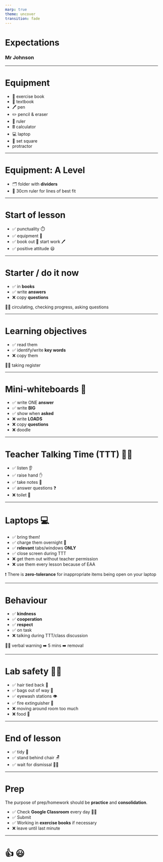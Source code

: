 ```yaml
---
marp: true
theme: uncover
transition: fade
---
```


<!-- class: invert -->

# Expectations

### Mr Johnson

---

# Equipment

- :blue_book: exercise book
- :book: textbook
- :pen: pen
- :pencil2: pencil & eraser
- :straight_ruler: ruler
- 🖩 calculator
- :computer: laptop
- :triangular_ruler: set square
- protractor

---

# Equipment: A Level

- :card_index_dividers: folder with **dividers**
- :straight_ruler: 30cm ruler for lines of best fit

---

# Start of lesson

- :white_check_mark: punctuality :stopwatch:
- :white_check_mark: equipment :pencil:
- :white_check_mark: book out :book: start work :pen:
- :white_check_mark: positive attitude :smiley:

---

# Starter / do it now

- :white_check_mark: in **books**
- :white_check_mark: write **answers**
- :x: copy **questions**

:teacher: circulating, checking progress, asking questions

---

# Learning objectives

- :white_check_mark: read them
- :white_check_mark: identify/write **key words**
- :x: copy them

:teacher: taking register

---

# Mini-whiteboards :memo:

- :white_check_mark: write ONE **answer**
- :white_check_mark: write **BIG**
- :white_check_mark: show when **asked**
- :x: write **LOADS**
- :x: copy **questions**
- :x: doodle

---

# Teacher Talking Time (TTT) :teacher:

- :white_check_mark: listen :ear:
- :white_check_mark: raise hand :hand:
- :white_check_mark: take notes :blue_book:
- :white_check_mark: answer questions :question:
- :x: toilet :toilet:

---

# Laptops :computer:

- :white_check_mark: bring them!
- :white_check_mark: charge them overnight :crescent_moon:
- :white_check_mark: **relevant** tabs/windows **ONLY**
- :white_check_mark: close screen during TTT
- :x: get them out without teacher permission
- :x: use them every lesson because of EAA

:exclamation: There is **zero-tolerance** for inappropriate items being open on your laptop

---

# Behaviour

- :white_check_mark: **kindness**
- :white_check_mark: **cooperation**
- :white_check_mark: **respect**
- :white_check_mark: on task
- :x: talking during TTT/class discussion

:teacher: verbal warning :arrow_right: 5 mins :arrow_right: removal

---

# Lab safety :scientist:

- :white_check_mark: hair tied back :girl:
- :white_check_mark: bags out of way :school_satchel:
- :white_check_mark: eyewash stations :eye:
- :white_check_mark: fire extinguisher :fire_extinguisher:
- :x: moving around room too much
- :x: food :fries:

---

# End of lesson

- :white_check_mark: tidy :broom:
- :white_check_mark: stand behind chair :chair:
- :white_check_mark: wait for dismissal :teacher:

---

# Prep

The purpose of prep/homework should be **practice** and **consolidation**.

- :white_check_mark: Check **Google Classroom** every day :teacher:
- :white_check_mark: Submit
- :white_check_mark: Working in **exercise books** if necessary
- :x: leave until last minute

---

# <!-- fit--> :+1: :smiley:
